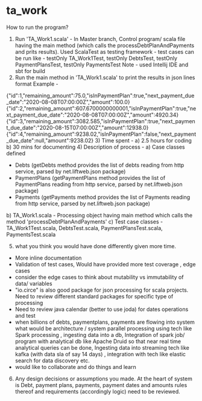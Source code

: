 # ta_work

How to run the program?

1) Run 'TA_Work1.scala' - In Master branch, Control program/ scala file having the main method (which calls the processDebtPlanAndPayments and prits results).
Used ScalaTest as testing framework - test cases can be run like - testOnly TA_Work1Test, testOnly  DebtsTest, testOnly PaymentPlansTest, testOnly PaymentsTest
Note - used Intellij IDE and sbt for build
3) Run the main method in 'TA_Work1.scala' to print the results in json lines format
Example - 

{"id":1,"remaining_amount":75.0,"isInPaymentPlan":true,"next_payment_due_date":"2020-08-08T07:00:00Z","amount":100.0}
{"id":2,"remaining_amount":607.6700000000001,"isInPaymentPlan":true,"next_payment_due_date":"2020-08-08T07:00:00Z","amount":4920.34}
{"id":3,"remaining_amount":3082.585,"isInPaymentPlan":true,"next_payment_due_date":"2020-08-15T07:00:00Z","amount":12938.0}
{"id":4,"remaining_amount":9238.02,"isInPaymentPlan":false,"next_payment_due_date":null,"amount":9238.02}
3) Time spent - 
a) 2.5 hours for coding
b) 30 mins for documenting
4) 
Description of process - 
a) Case classes defined 
- Debts (getDebts method provides the list of debts reading from http service, parsed by net.liftweb.json package)
- PaymentPlans (getPaymentPlans method provides the list of PaymentPlans reading from http service, parsed by net.liftweb.json package)
- Payments (getPayments method provides the list of Payments reading from http service, parsed by net.liftweb.json package)


b) TA_Work1.scala - Processing object having main method which calls the method 'processDebtPlanAndPayments' 
c) Test case classes - TA_Work1Test.scala, DebtsTest.scala, PaymentPlansTest.scala, PaymentsTest.scala 

5) what you think you would have done differently given more time.
- More inline documentation
- Validation of test cases, Would have provided more test coverage , edge cases
- consider the edge cases to think about mutability vs immutability of data/ variables
- "io.circe" is also good package for json processing for scala projects. Need to review different standard packages for specific type of processing
- Need to review java calendar (better to use joda) for dates operations and test
- when billions of debts, paymentplans, payments are flowing into system what would be architecture / system parallel processing using tech like Spark processing
, ingesting data into a db, Integration of spark job/ program with analytical db like Apache Druid so that near real time analytical queries can be done, Ingesting data into streaming tech like kafka (with data sla of say 14 days) , integration with tech like elastic search for data discovery etc.
- would like to collaborate and do things and learn
6) Any design decisions or assumptions you made.
At the heart of system is Debt, payment plans, payments, payment dates and amounts rules thereof and requirements (accordingly logic) need to be reviewed.
